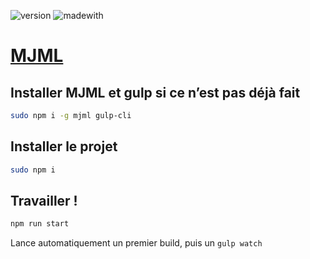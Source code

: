 ![version](https://img.shields.io/badge/version-1.0.0-green.svg?style=flat-square)
![madewith](https://img.shields.io/badge/made%20with-gulp-brightgreen.svg?style=flat-square)

# [MJML](https://mjml.io)


## Installer MJML et gulp si ce n’est pas déjà fait

```bash
sudo npm i -g mjml gulp-cli
```

## Installer le projet

```bash
sudo npm i
```

## Travailler !

```bash
npm run start
```

Lance automatiquement un premier build, puis un `gulp watch`
